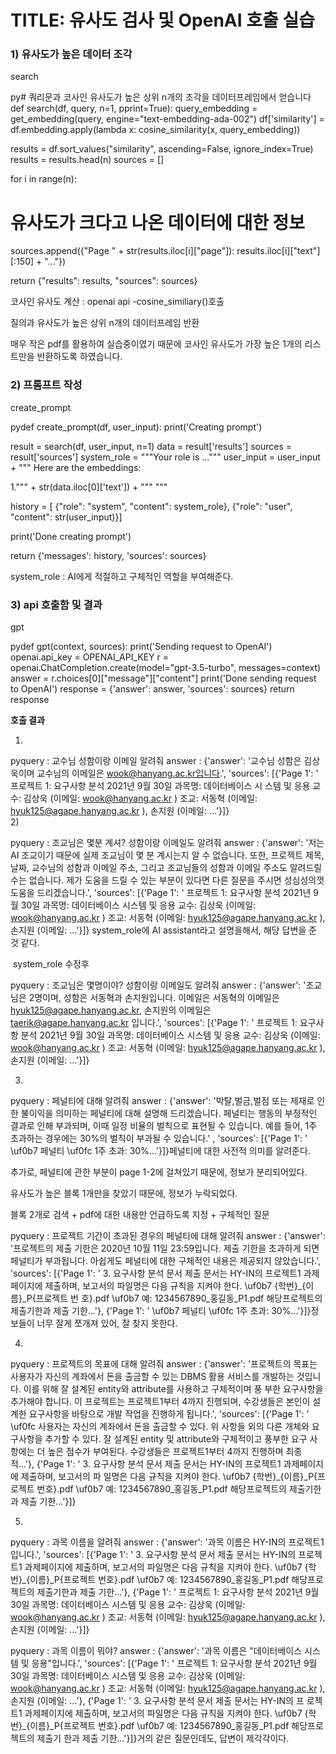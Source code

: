 # TITLE: 유사도 검사 및 OpenAI 호출 실습

### 1) 유사도가 높은 데이터 조각

search

py# 쿼리문과 코사인 유사도가 높은 상위 n개의 조각을 데이터프레임에서 얻습니다
def search(df, query, n=1, pprint=True):
 query\_embedding = get\_embedding(query, engine="text-embedding-ada-002")
 df['similarity'] = df.embedding.apply(lambda x: cosine\_similarity(x, query\_embedding))

 results = df.sort\_values("similarity", ascending=False, ignore\_index=True)
 results = results.head(n)
 sources = []
 
 for i in range(n):
 # 유사도가 크다고 나온 데이터에 대한 정보
 sources.append({"Page " + str(results.iloc[i]["page"]): results.iloc[i]["text"][:150] + "..."})
 
 return {"results": results, "sources": sources}  


코사인 유사도 계산 : openai api -cosine\_similiary()호출

질의과 유사도가 높은 상위 n개의 데이터프레임 반환

매우 작은 pdf를 활용하여 실습중이였기 때문에 코사인 유사도가 가장 높은 1개의 리스트만을 반환하도록 하였습니다.

  


### 2) **프롬프트 작성**

create\_prompt

pydef create\_prompt(df, user\_input):
 print('Creating prompt')

 result = search(df, user\_input, n=1)
 data = result['results']
 sources = result['sources']
 system\_role = """Your role is ..."""
 user\_input = user\_input + """
 Here are the embeddings:

 1.""" + str(data.iloc[0]['text']) + """
 """

 history = [
 {"role": "system", "content": system\_role},
 {"role": "user", "content": str(user\_input)}]

 print('Done creating prompt')

 return {'messages': history, 'sources': sources}  


system\_role : AI에게 적절하고 구체적인 역할을 부여해준다.

  


### 3) **api 호출함 및 결과**

gpt

pydef gpt(context, sources):
 print('Sending request to OpenAI')
 openai.api\_key = OPENAI\_API\_KEY
 r = openai.ChatCompletion.create(model="gpt-3.5-turbo", messages=context)
 answer = r.choices[0]["message"]["content"]
 print('Done sending request to OpenAI')
 response = {'answer': answer, 'sources': sources}
 return response  


**호출 결과**  
  
1)

pyquery : 교수님 성함이랑 이메일 알려줘
answer :
{'answer': '교수님 성함은 김상욱이며 교수님의 이메일은 wook@hanyang.ac.kr입니다.', 
 'sources': [{'Page 1': ' 프로젝트 1: 요구사항 분석 2021년 9월 30일 과목명: 데이터베이스 시 스템 및 응용 교수: 김상욱 (이메일: wook@hanyang.ac.kr ) 조교: 서동혁 (이메일: hyuk125@agape.hanyang.ac.kr ), 손지원 (이메일: ...'}]}  
2)

pyquery : 조교님은 몇분 계셔? 성함이랑 이메일도 알려줘
answer :
{'answer': '저는 AI 조교이기 때문에 실제 조교님이 몇 분 계시는지 알 수 없습니다. 또한, 프로젝트 제목, 날짜, 교수님의 성함과 이메일 주소, 그리고 조교님들의 성함과 이메일 주소도 알려드릴 수는 없습니다. 제가 도움을 드릴 수 있는 부분이 있다면 다른 질문을 주시면 성심성의껏 도움을 드리겠습니다.', 
 'sources': [{'Page 1': ' 프로젝트 1: 요구사항 분석 2021년 9월 30일 과목명: 데이터베이스 시스템 및 응용 교수: 김상욱 (이메일: wook@hanyang.ac.kr ) 조교: 서동혁 (이메일: hyuk125@agape.hanyang.ac.kr ), 손지원 (이메일: ...'}]} system\_role에 AI assistant라고 설명을해서, 해당 답변을 준 것 같다.

 system\_role 수정후

pyquery : 조교님은 몇명이야? 성함이랑 이메일도 알려줘
answer :
{'answer': '조교님은 2명이며, 성함은 서동혁과 손지원입니다. 이메일은 서동혁의 이메일은 hyuk125@agape.hanyang.ac.kr, 손지원의 이메일은 taerik@agape.hanyang.ac.kr 입니다.', 
 'sources': [{'Page 1': ' 프로젝트 1: 요구사항 분석 2021년 9월 30일 과목명: 데이터베이스 시스템 및 응용 교수: 김상욱 (이메일: wook@hanyang.ac.kr ) 조교: 서동혁 (이메일: hyuk125@agape.hanyang.ac.kr ), 손지원 (이메일: ...'}]}  


3)

pyquery : 페널티에 대해 알려줘
answer : 
{'answer': '박탈,벌금,벌점 또는 제재로 인한 불이익을 의미하는 페널티에 대해 설명해 드리겠습니다. 페널티는 행동의 부정적인 결과로 인해 부과되며, 이때 일정 비율의 벌칙으로 표현될 수 있습니다. 예를 들어, 1주 초과하는 경우에는 30%의 벌칙이 부과될 수 있습니다.'
, 'sources': [{'Page 1': ' \uf0b7 페널티 \uf0fc 1주 초과: 30%...'}]}페널티에 대한 사전적 의미를 알려준다.

추가로, 페널티에 관한 부분이 page 1-2에 걸쳐있기 때문에, 정보가 분리되어있다.

유사도가 높은 블록 1개만을 찾았기 때문에, 정보가 누락되었다.

  


블록 2개로 검색 + pdf에 대한 내용만 언급하도록 지정 + 구체적인 질문

pyquery : 프로젝트 기간이 초과된 경우의 페널티에 대해 알려줘
answer : 
{'answer': '프로젝트의 제출 기한은 2020년 10월 11일 23:59입니다. 제출 기한을 초과하게 되면 페널티가 부과됩니다. 아쉽게도 페널티에 대한 구체적인 내용은 제공되지 않았습니다.',
 'sources': [{'Page 1': ' 3. 요구사항 분석 문서 제출 문서는 HY-IN의 프로젝트1 과제페이지에 제출하며, 보고서의 파일명은 다음 규칙을 지켜야 한다. \uf0b7 {학번}\_{이름}\_P{프로젝트 번 호}.pdf \uf0b7 예: 1234567890\_홍길동\_P1.pdf 해당프로젝트의 제출기한과 제출 기한...'}, {'Page 1': ' \uf0b7 페널티 \uf0fc 1주 초과: 30%...'}]}정보들이 너무 잘게 쪼개져 있어, 잘 찾지 못한다.

  


4)

pyquery : 프로젝트의 목표에 대해 알려줘
answer :
{'answer': '프로젝트의 목표는 사용자가 자신의 계좌에서 돈을 출금할 수 있는 DBMS 활용 서비스를 개발하는 것입니다. 이를 위해 잘 설계된 entity와 attribute를 사용하고 구체적이며 풍 부한 요구사항을 추가해야 합니다. 이 프로젝트는 프로젝트1부터 4까지 진행되며, 수강생들은 본인이 설계한 요구사항을 바탕으로 개발 작업을 진행하게 됩니다.',
 'sources': [{'Page 1': ' \uf0fc 사용자는 자신의 계좌에서 돈을 출금할 수 있다. 위 사항들 외의 다른 개체와 요구사항을 추가할 수 있다. 잘 설계된 entity 및 attribute와 구체적이고 풍부한 요구 사항에는 더 높은 점수가 부여된다. 수강생들은 프로젝트1부터 4까지 진행하며 최종적...'}, {'Page 1': ' 3. 요구사항 분석 문서 제출 문서는 HY-IN의 프로젝트1 과제페이지에 제출하며, 보고서의 파 일명은 다음 규칙을 지켜야 한다. \uf0b7 {학번}\_{이름}\_P{프로젝트 번호}.pdf \uf0b7 예: 1234567890\_홍길동\_P1.pdf 해당프로젝트의 제출기한과 제출 기한...'}]}  


5)

pyquery : 과목 이름을 알려줘
answer :
{'answer': '과목 이름은 HY-IN의 프로젝트1입니다.',
 'sources': [{'Page 1': ' 3. 요구사항 분석 문서 제출 문서는 HY-IN의 프로젝트1 과제페이지에 제출하며, 보고서의 파일명은 다음 규칙을 지켜야 한다. \uf0b7 {학번}\_{이름}\_P{프로젝트 번호}.pdf \uf0b7 예: 1234567890\_홍길동\_P1.pdf 해당프로젝트의 제출기한과 제출 기한...'}, {'Page 1': ' 프로젝트 1: 요구사항 분석 2021년 9월 30일 과목명: 데이터베이스 시스템 및 응용 교수: 김상욱 (이메일: wook@hanyang.ac.kr ) 조교: 서동혁 (이메일: hyuk125@agape.hanyang.ac.kr ), 손지원 (이메일: ...'}]}  


pyquery : 과목 이름이 뭐야?
answer :
{'answer': '과목 이름은 "데이터베이스 시스템 및 응용"입니다.',
 'sources': [{'Page 1': ' 프로젝트 1: 요구사항 분석 2021년 9월 30일 과목명: 데이터베이스 시스템 및 응용 교수: 김상욱 (이메일: wook@hanyang.ac.kr ) 조교: 서동혁 (이메일: hyuk125@agape.hanyang.ac.kr ), 손지원 (이메일: ...'}, {'Page 1': ' 3. 요구사항 분석 문서 제출 문서는 HY-IN의 프 로젝트1 과제페이지에 제출하며, 보고서의 파일명은 다음 규칙을 지켜야 한다. \uf0b7 {학번}\_{이름}\_P{프로젝트 번호}.pdf \uf0b7 예: 1234567890\_홍길동\_P1.pdf 해당프로젝트의 제출기 한과 제출 기한...'}]}거의 같은 질문인데도, 답변이 제각각이다.

  


